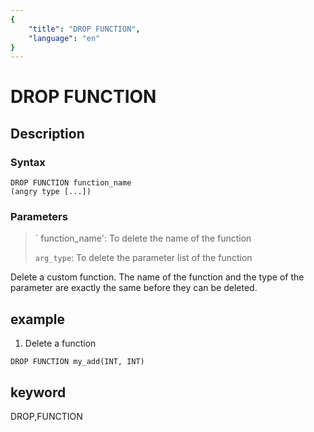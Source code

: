 ```yaml
---
{
    "title": "DROP FUNCTION",
    "language": "en"
}
---
```


<!-- 
Licensed to the Apache Software Foundation (ASF) under one
or more contributor license agreements.  See the NOTICE file
distributed with this work for additional information
regarding copyright ownership.  The ASF licenses this file
to you under the Apache License, Version 2.0 (the
"License"); you may not use this file except in compliance
with the License.  You may obtain a copy of the License at

  http://www.apache.org/licenses/LICENSE-2.0

Unless required by applicable law or agreed to in writing,
software distributed under the License is distributed on an
"AS IS" BASIS, WITHOUT WARRANTIES OR CONDITIONS OF ANY
KIND, either express or implied.  See the License for the
specific language governing permissions and limitations
under the License.
-->

# DROP FUNCTION

## Description

### Syntax

```
DROP FUNCTION function_name
(angry type [...])
```

### Parameters

>` function_name': To delete the name of the function
>
>`arg_type`: To delete the parameter list of the function
>

Delete a custom function. The name of the function and the type of the parameter are exactly the same before they can be deleted.

## example

1. Delete a function

```
DROP FUNCTION my_add(INT, INT)
```

## keyword

DROP,FUNCTION
